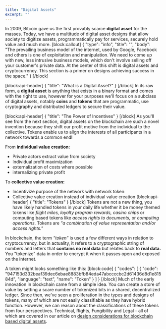 ```yaml
---
title: "Digital Assets"
excerpt: ""
---
```

In 2009, Bitcoin gave us the first provably scarce **digital asset** for the masses. Today, we have a multitude of digital asset designs that allow society to digitize assets, programmatically pay for services, securely hold value and much more.
[block:callout]
{
  "type": "info",
  "title": "",
  "body": "The prevailing business model of the internet, used by Google, Facebook and others is one of exploitation and manipulation. We need to come up with new, less intrusive business models, which don't involve selling off your customer's private data. At the center of this shift is digital assets and cryptocurrency. This section is a primer on designs achieving success in the space."
}
[/block]

[block:api-header]
{
  "title": "What is a Digital Asset?"
}
[/block]
In its raw form, a **digital asset** is anything that exists in a binary format and comes with the right to use, however for your purposes we'll focus on a subclass of digital assets, notably **coins** and **tokens** that are programmatic,  use cryptography and distributed ledgers to secure their value.

[block:api-header]
{
  "title": "The Power of Incentives"
}
[/block]
As you'll see from the next section, digital assets on the blockchain are such a novel invention because they shift our profit motive from the individual to the collective. Tokens enable us to align the interests of all participants in a network towards a common end!

From **individual value creation:**
  * Private actors extract value from society
  * Individual profit maximization
  * externalization of costs where possible
  * internalizing private profit

To **collective value creation:**
  * Incentivize purpose of the network with network token
  * Collective value creation instead of individual value creation 
[block:api-header]
{
  "title": "Tokens"
}
[/block]
Tokens are not a new thing, you have likely handled tokens in your daily life whether it be money themed tokens like *flight miles, loyalty program rewards, casino chips* or computing based tokens like *access rights to documents,* or *computing operations*. Tokens are *"a combination of value representation and/or access rights."*

In blockchain, the term *“token”* is used a few different ways in relation to cryptocurrency, but in actuality, it refers to a cryptographic string of numbers and letters that **contains no real data** but relates back to **real data.** You "tokenize" data in order to encrypt it when it passes open and exposed on the internet. 

A token might looks something like this: 
[block:code]
{
  "codes": [
    {
      "code": "947153d332beaf39dec6ebae8883bfb84eda47abccccbc2d61436d8d1e81584d",
      "language": "text",
      "name": "Token"
    }
  ]
}
[/block]
Much of the early innovation in blockchain came from a simple idea. You can create a store of value by setting a scare number of tokenized bits in a shared, decentralized ledger. Since then, we've seen a proliferation in the types and designs of tokens, many of which are not easily classifiable as they have hybrid function. However, we can reason about the classifications of these tokens from four perspectives. Technical, Rights, Fungibility and Legal - all of which are covered in our article on [design considerations for blockchain based digital assets](doc:when-should-i-use-a-digital-asset).